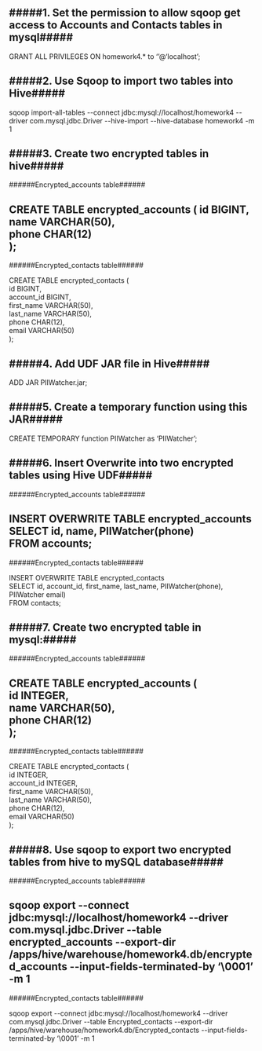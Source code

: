 #####1. Set the permission to allow sqoop get access to Accounts and Contacts tables in mysql#####
---
GRANT ALL PRIVILEGES ON homework4.* to ‘’@‘localhost’;


#####2. Use Sqoop to import two tables into Hive#####
---
sqoop import-all-tables --connect jdbc:mysql://localhost/homework4 --driver com.mysql.jdbc.Driver --hive-import --hive-database homework4 -m 1


#####3. Create two encrypted tables in hive#####
---
######Encrypted_accounts table######

CREATE TABLE encrypted_accounts (
  id BIGINT,  
  name VARCHAR(50),  
  phone CHAR(12)  
);
---
######Encrypted_contacts table######

CREATE TABLE encrypted_contacts (  
  id BIGINT,  
  account_id BIGINT,  
  first_name VARCHAR(50),  
  last_name VARCHAR(50),  
  phone CHAR(12),  
  email VARCHAR(50)  
);


#####4. Add UDF JAR file in Hive#####
---
ADD JAR PIIWatcher.jar;


#####5. Create a temporary function using this JAR#####
---
CREATE TEMPORARY function PIIWatcher as ‘PIIWatcher’;


#####6. Insert Overwrite into two encrypted tables using Hive UDF#####
---
######Encrypted_accounts table######

INSERT OVERWRITE TABLE encrypted_accounts  
SELECT id, name, PIIWatcher(phone)  
FROM accounts;
---
######Encrypted_contacts table######

INSERT OVERWRITE TABLE encrypted_contacts  
SELECT id, account_id, first_name, last_name, PIIWatcher(phone), PIIWatcher email)  
FROM contacts;


#####7. Create two encrypted table in mysql:#####
---
######Encrypted_accounts table######

CREATE TABLE encrypted_accounts (  
  id INTEGER,  
  name VARCHAR(50),  
  phone CHAR(12)  
);
---
######Encrypted_contacts table######

CREATE TABLE encrypted_contacts (  
  id INTEGER,  
  account_id INTEGER,  
  first_name VARCHAR(50),  
  last_name VARCHAR(50),  
  phone CHAR(12),  
  email VARCHAR(50)  
);


#####8. Use sqoop to export two encrypted tables from hive to mySQL database#####
---
######Encrypted_accounts table######

sqoop export --connect jdbc:mysql://localhost/homework4 --driver com.mysql.jdbc.Driver --table encrypted_accounts --export-dir /apps/hive/warehouse/homework4.db/encrypted_accounts --input-fields-terminated-by ‘\0001’ -m 1
---
######Encrypted_contacts table######

sqoop export --connect jdbc:mysql://localhost/homework4 --driver com.mysql.jdbc.Driver --table Encrypted_contacts --export-dir /apps/hive/warehouse/homework4.db/Encrypted_contacts --input-fields-terminated-by ‘\0001’ -m 1

